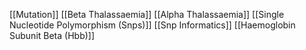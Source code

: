 [[Mutation]]
[[Beta Thalassaemia]]
[[Alpha Thalassaemia]]
[[Single Nucleotide Polymorphism (Snps)]]
[[Snp Informatics]]
[[Haemoglobin Subunit Beta (Hbb)]]
